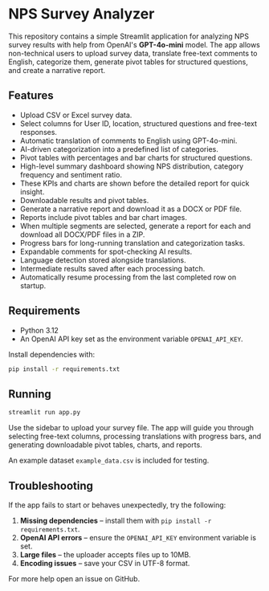 # NPS Survey Analyzer

This repository contains a simple Streamlit application for analyzing NPS survey results with help from OpenAI's **GPT-4o-mini** model. The app allows non-technical users to upload survey data, translate free-text comments to English, categorize them, generate pivot tables for structured questions, and create a narrative report.

## Features

- Upload CSV or Excel survey data.
- Select columns for User ID, location, structured questions and free-text responses.
- Automatic translation of comments to English using GPT-4o-mini.
- AI-driven categorization into a predefined list of categories.
- Pivot tables with percentages and bar charts for structured questions.
- High-level summary dashboard showing NPS distribution, category frequency and sentiment ratio.
- These KPIs and charts are shown before the detailed report for quick insight.
- Downloadable results and pivot tables.
- Generate a narrative report and download it as a DOCX or PDF file.
- Reports include pivot tables and bar chart images.
- When multiple segments are selected, generate a report for each and download all DOCX/PDF files in a ZIP.
- Progress bars for long-running translation and categorization tasks.
- Expandable comments for spot-checking AI results.
- Language detection stored alongside translations.
- Intermediate results saved after each processing batch.
- Automatically resume processing from the last completed row on startup.

## Requirements

- Python 3.12
- An OpenAI API key set as the environment variable `OPENAI_API_KEY`.

Install dependencies with:

```bash
pip install -r requirements.txt
```

## Running

```bash
streamlit run app.py
```

Use the sidebar to upload your survey file. The app will guide you through selecting free-text columns, processing translations with progress bars, and generating downloadable pivot tables, charts, and reports.

An example dataset `example_data.csv` is included for testing.

## Troubleshooting

If the app fails to start or behaves unexpectedly, try the following:

1. **Missing dependencies** – install them with `pip install -r requirements.txt`.
2. **OpenAI API errors** – ensure the `OPENAI_API_KEY` environment variable is set.
3. **Large files** – the uploader accepts files up to 10MB.
4. **Encoding issues** – save your CSV in UTF-8 format.

For more help open an issue on GitHub.
